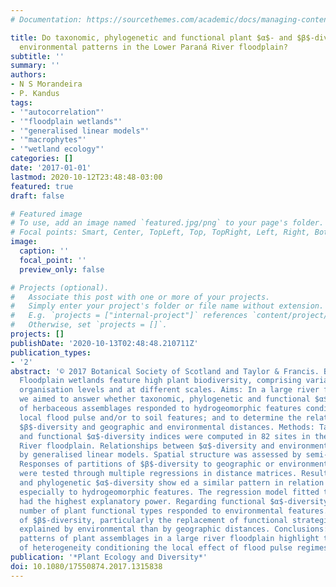 ```yaml
---
# Documentation: https://sourcethemes.com/academic/docs/managing-content/

title: Do taxonomic, phylogenetic and functional plant $α$- and $β$-diversity reflect
  environmental patterns in the Lower Paraná River floodplain?
subtitle: ''
summary: ''
authors:
- N S Morandeira
- P. Kandus
tags:
- '"autocorrelation"'
- '"floodplain wetlands"'
- '"generalised linear models"'
- '"macrophytes"'
- '"wetland ecology"'
categories: []
date: '2017-01-01'
lastmod: 2020-10-12T23:48:48-03:00
featured: true
draft: false

# Featured image
# To use, add an image named `featured.jpg/png` to your page's folder.
# Focal points: Smart, Center, TopLeft, Top, TopRight, Left, Right, BottomLeft, Bottom, BottomRight.
image:
  caption: ''
  focal_point: ''
  preview_only: false

# Projects (optional).
#   Associate this post with one or more of your projects.
#   Simply enter your project's folder or file name without extension.
#   E.g. `projects = ["internal-project"]` references `content/project/deep-learning/index.md`.
#   Otherwise, set `projects = []`.
projects: []
publishDate: '2020-10-13T02:48:48.210711Z'
publication_types:
- '2'
abstract: '© 2017 Botanical Society of Scotland and Taylor & Francis. Background:
  Floodplain wetlands feature high plant biodiversity, comprising variability in several
  organisation levels and at different scales. Aims: In a large river floodplain,
  we aimed to answer whether taxonomic, phylogenetic and functional $α$-diversity
  of herbaceous assemblages responded to hydrogeomorphic features conditioning the
  local flood pulse and/or to soil features; and to determine the relationship between
  $β$-diversity and geographic and environmental distances. Methods: Taxonomic, phylogenetic
  and functional $α$-diversity indices were computed in 82 sites in the Lower Paraná
  River floodplain. Relationships between $α$-diversity and environment were explored
  by generalised linear models. Spatial structure was assessed by semi-variograms.
  Responses of partitions of $β$-diversity to geographic or environmental distances
  were tested through multiple regressions in distance matrices. Results: Taxonomic
  and phylogenetic $α$-diversity show ed a similar pattern in relation to environment,
  especially to hydrogeomorphic features. The regression model fitted to species richness
  had the highest explanatory power. Regarding functional $α$-diversity, only the
  number of plant functional types responded to environmental features. Partitions
  of $β$-diversity, particularly the replacement of functional strategies, were better
  explained by environmental than by geographic distances. Conclusions: The diversity
  patterns of plant assemblages in a large river floodplain highlight the importance
  of heterogeneity conditioning the local effect of flood pulse regimes.'
publication: '*Plant Ecology and Diversity*'
doi: 10.1080/17550874.2017.1315838
---
```

